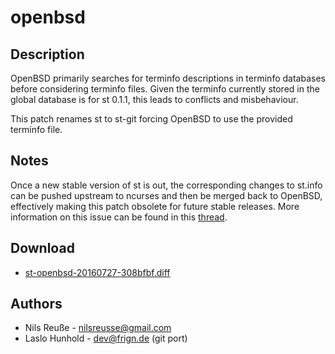 openbsd
=======

Description
-----------

OpenBSD primarily searches for terminfo descriptions in
terminfo databases before considering terminfo files.
Given the terminfo currently stored in the global database
is for st 0.1.1, this leads to conflicts and misbehaviour.

This patch renames st to st-git forcing OpenBSD to use the provided
terminfo file.


Notes
-----

Once a new stable version of st is out, the corresponding changes
to st.info can be pushed upstream to ncurses and then be merged
back to OpenBSD, effectively making this patch obsolete for
future stable releases.
More information on this issue can be found in this
[thread](http://marc.info/?l=openbsd-misc&m=139540215025526&w=2).


Download
--------

* [st-openbsd-20160727-308bfbf.diff](st-openbsd-20160727-308bfbf.diff)


Authors
-------

* Nils Reuße - <nilsreusse@gmail.com>
* Laslo Hunhold - <dev@frign.de> (git port)
